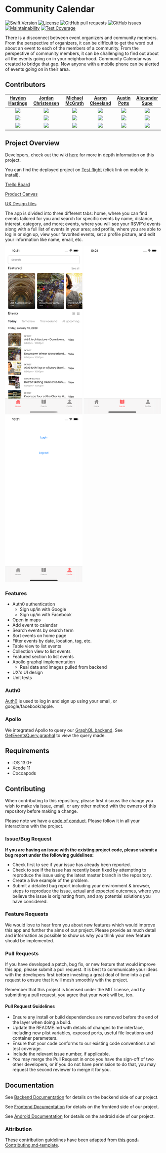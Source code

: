 # Community Calendar

[![Swift Version][swift-image]][swift-url]
[![License][license-image]][license-url]
![GitHub pull requests](https://img.shields.io/github/issues-pr/Lambda-School-Labs/community-calendar-ios)
![GitHub issues](https://img.shields.io/github/issues/Lambda-School-Labs/community-calendar-ios)
[![Maintainability](https://api.codeclimate.com/v1/badges/4bf07c07141f7423fa42/maintainability)](https://codeclimate.com/github/Lambda-School-Labs/community-calendar-ios/maintainability)
[![Test Coverage](https://api.codeclimate.com/v1/badges/4bf07c07141f7423fa42/test_coverage)](https://codeclimate.com/github/Lambda-School-Labs/community-calendar-ios/test_coverage)

There is a disconnect between event organizers and community members. From the perspective of organizers, it can be difficult to get the word out about an event to each of the members of a community. From the perspective of community members, it can be challenging to find out about all the events going on in your neighborhood. Community Calendar was created to bridge that gap. Now anyone with a mobile phone can be alerted of events going on in their area.

## Contributors

|[Hayden Hastings](https://github.com/hayden32)|[Jordan Christensen](https://github.com/mazjap)|[Michael McGrath](https://github.com/maybemichael)|[Aaron Cleveland](https://github.com/amclv)|[Austin Potts](https://github.com/AustinPotts)|[Alexander Supe](https://github.com/JustThisAlex/)|
| :---: | :---: | :---: | :---: | :---: | :---: |
|[<img src="https://media-exp1.licdn.com/dms/image/C5603AQFfbY6C4mi2nQ/profile-displayphoto-shrink_200_200/0?e=1586390400&v=beta&t=fHYR7ScNMtfizzKoOJX9Htz6HTKbSjasYjggnGXjHMw" width = "300" />](https://github.com/Hayden32)|[<img src="https://avatars0.githubusercontent.com/u/24785257?s=460&v=4" width = "300" />](https://github.com/mazjap)|[<img src="https://" width = "300" />](https://github.com/maybemichael)|[<img src="https://media-exp1.licdn.com/dms/image/C5603AQFc8laWcL5Vtw/profile-displayphoto-shrink_200_200/0?e=1593043200&v=beta&t=VIgwl8ElN2j6Mo1LeijUUqwQvw872ZkaZx1E00-7CXE" width = "300" />](https://github.com/amclv)|[<img src="https://media-exp1.licdn.com/dms/image/C4D03AQHtFWAF5fp4MA/profile-displayphoto-shrink_200_200/0?e=1593043200&v=beta&t=aqZRukcym_qqRfHPPVQ8QCyawRXAc2QhfGzAEUPzY9M" width = "300" />](https://github.com/AustinPotts)|[<img src="https://media-exp1.licdn.com/dms/image/C4D03AQH8J3tZStMhYw/profile-displayphoto-shrink_200_200/0?e=1593043200&v=beta&t=H1nBbR075HDB7mUb3FrJDRqrmJc-CkbGyG6KSVt8H78" width = "300" />](https://github.com/JustThisAlex)|
|[<img src="https://github.com/favicon.ico" width="15"> ](https://github.com/Hayden32)|[<img src="https://github.com/favicon.ico" width="15"> ](https://github.com/mazjap)|[<img src="https://github.com/favicon.ico" width="15"> ](https://github.com/maybemichael)|[<img src="https://github.com/favicon.ico" width="15"> ](https://github.com/amclv)|[<img src="https://github.com/favicon.ico" width="15"> ](https://github.com/AustinPotts)|[<img src="https://github.com/favicon.ico" width="15"> ](https://github.com/JustThisAlex)|
| [ <img src="https://static.licdn.com/sc/h/al2o9zrvru7aqj8e1x2rzsrca" width="15"> ](https://www.linkedin.com/in/hayden-hastings/) | [ <img src="https://static.licdn.com/sc/h/al2o9zrvru7aqj8e1x2rzsrca" width="15"> ](https://www.linkedin.com/in/jordan-a-christensen/)|[ <img src="https://static.licdn.com/sc/h/al2o9zrvru7aqj8e1x2rzsrca" width="15"> ](https://www.linkedin.com/in/)|[ <img src="https://static.licdn.com/sc/h/al2o9zrvru7aqj8e1x2rzsrca" width="15"> ](https://www.linkedin.com/in/amcleveland0/)|[ <img src="https://static.licdn.com/sc/h/al2o9zrvru7aqj8e1x2rzsrca" width="15"> ](https://www.linkedin.com/in/austin-potts-9355a817a/)|[ <img src="https://static.licdn.com/sc/h/al2o9zrvru7aqj8e1x2rzsrca" width="15"> ](https://www.linkedin.com/in/alexander-supe/)|

## Project Overview

Developers, check out the wiki [here](https://github.com/Lambda-School-Labs/community-calendar-ios/wiki) for more in depth information on this project.

You can find the deployed project on [Test flight](https://testflight.apple.com/join/rrBz0v5r) (click link on mobile to install).

[Trello Board](https://trello.com/b/itLFz188/labs19-community-calendar)

[Product Canvas](https://www.notion.so/06de41bdd6124a459140e0b943b648a1?v=a0986751fe6e4fcdaa6782c5f827871d)

[UX Design files](https://www.figma.com/file/rMUTr0Y5UBkm7AhAVCMrfW/Community-Calendar%2C-Nora-Barazanchi%2C-Jan-Patrick-Eliares?node-id=380%3A303)

The app is divided into three different tabs: home, where you can find events tailored for you and search for specific events by name, distance, interest, category, and more; events, where you will see your RSVP'd events along with a full list of events in your area; and profile, where you are able to log in or sign up, view your favorited events, set a profile picture, and edit your information like name, email, etc.

<img src="header_1.png" alt="" width="250" />  <img src="header_2.png" alt="" width="250" />  <img src="header_3.png" alt="" width="250" />

### Features

- Auth0 authentication
    - Sign up/in with Google
    - Sign up/in with Facebook
- Open in maps
- Add event to calendar
- Search events by search term
- Sort events on home page
- Filter events by date, location, tag, etc.
- Table view to list events
- Collection view to list events
- Featured section to list events
- Apollo graphql implementation
    - Real data and images pulled from backend
- UX's UI design
- Unit tests

### Auth0

[Auth0](https://auth0.com/) is used to log in and sign up using your email, or google/facebook/apple.

### Apollo

We integrated Apollo to query our [GraphQL backend](https://ccapollo-production.herokuapp.com/graphql). See [GetEventsQuery.graphql](Community%20Calendar/Community%20Calendar/GetEventsQuery.graphql) to view the query made.

## Requirements

-   iOS 13.0+
-   Xcode 11
-   Cocoapods

## Contributing

When contributing to this repository, please first discuss the change you wish to make via issue, email, or any other method with the owners of this repository before making a change.

Please note we have a [code of conduct](./CODE_OF_CONDUCT.md). Please follow it in all your interactions with the project.

### Issue/Bug Request

 **If you are having an issue with the existing project code, please submit a bug report under the following guidelines:**
 - Check first to see if your issue has already been reported.
 - Check to see if the issue has recently been fixed by attempting to reproduce the issue using the latest master branch in the repository.
 - Create a live example of the problem.
 - Submit a detailed bug report including your environment & browser, steps to reproduce the issue, actual and expected outcomes,  where you believe the issue is originating from, and any potential solutions you have considered.

### Feature Requests

We would love to hear from you about new features which would improve this app and further the aims of our project. Please provide as much detail and information as possible to show us why you think your new feature should be implemented.

### Pull Requests

If you have developed a patch, bug fix, or new feature that would improve this app, please submit a pull request. It is best to communicate your ideas with the developers first before investing a great deal of time into a pull request to ensure that it will mesh smoothly with the project.

Remember that this project is licensed under the MIT license, and by submitting a pull request, you agree that your work will be, too.

#### Pull Request Guidelines

- Ensure any install or build dependencies are removed before the end of the layer when doing a build.
- Update the README.md with details of changes to the interface, including new plist variables, exposed ports, useful file locations and container parameters.
- Ensure that your code conforms to our existing code conventions and test coverage.
- Include the relevant issue number, if applicable.
- You may merge the Pull Request in once you have the sign-off of two other developers, or if you do not have permission to do that, you may request the second reviewer to merge it for you.


## Documentation

See [Backend Documentation](https://github.com/Lambda-School-Labs/community-calendar-be) for details on the backend side of our project.

See [Frontend Documentation](https://github.com/Lambda-School-Labs/community-calendar-fe) for details on the frontend side of our project.

See [Android Documentation](https://github.com/Lambda-School-Labs/community-calendar-android) for details on the android side of our project.

### Attribution

These contribution guidelines have been adapted from [this good-Contributing.md-template](https://gist.github.com/PurpleBooth/b24679402957c63ec426).

[swift-image]: https://img.shields.io/badge/swift-5-green.svg
[swift-url]: https://swift.org/
[license-image]: https://img.shields.io/badge/License-MIT-blue.svg
[license-url]: LICENSE
